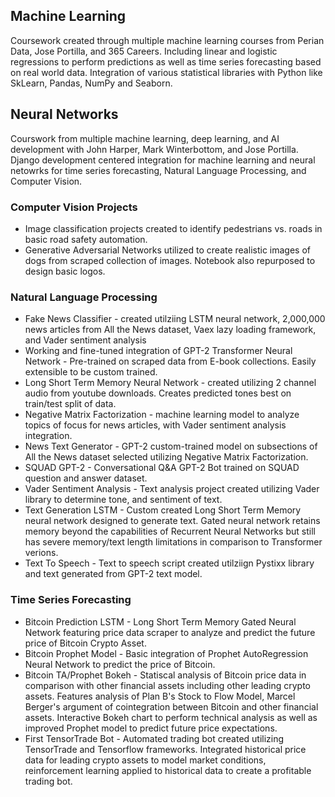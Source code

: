 ## Machine Learning
Coursework created through multiple machine learning courses from Perian Data, Jose Portilla, and 365 Careers. Including linear and logistic regressions to perform predictions
as well as time series forecasting based on real world data. Integration of various statistical libraries with Python like SkLearn, Pandas, NumPy and Seaborn. 

## Neural Networks
Courswork from multiple machine learning, deep learning, and AI development with John Harper, Mark Winterbottom, and Jose Portilla.
Django development centered integration for machine learning and neural netowrks for time series forecasting, Natural Language Processing, and Computer Vision.

### Computer Vision Projects
 - Image classification projects created to identify pedestrians vs. roads in basic road safety automation. 
 - Generative Adversarial Networks utilized to create realistic images of dogs from scraped collection of images. Notebook also repurposed to design basic logos. 

### Natural Language Processing
 - Fake News Classifier -  created utilziing LSTM neural network, 2,000,000 news articles from All the News dataset, Vaex lazy loading framework, and Vader sentiment analysis
 - Working and fine-tuned integration of GPT-2 Transformer Neural Network -  Pre-trained on scraped data from E-book collections. Easily extensible to be custom trained. 
 - Long Short Term Memory Neural Network  - created utilizing 2 channel audio from youtube downloads. Creates predicted tones best on train/test split of data.
 - Negative Matrix Factorization -  machine learning model to analyze topics of focus for news articles, with Vader sentiment analysis integration.
 - News Text Generator - GPT-2 custom-trained model on subsections of All the News dataset selected utilizing Negative Matrix Factorization.
 - SQUAD GPT-2 - Conversational Q&A GPT-2 Bot trained on SQUAD question and answer dataset. 
 - Vader Sentiment Analysis - Text analysis project created utilizing Vader library to determine tone, and sentiment of text.
 - Text Generation LSTM - Custom created Long Short Term Memory neural network designed to generate text. Gated neural network retains memory beyond the capabilities of 
 Recurrent Neural Networks but still has severe memory/text length limitations in comparison to Transformer verions.
 - Text To Speech - Text to speech script created utilziign Pystixx library and text generated from GPT-2 text model.
 
 ### Time Series Forecasting
  - Bitcoin Prediction LSTM - Long Short Term Memory Gated Neural Network featuring price data scraper to analyze and predict the future price of Bitcoin Crypto Asset.
  - Bitcoin Prophet Model - Basic integration of Prophet AutoRegression Neural Network to predict the price of Bitcoin.
  - Bitcoin TA/Prophet Bokeh - Statiscal analysis of Bitcoin price data in comparison with other financial assets including other leading crypto assets. Features analysis
  of Plan B's Stock to Flow Model, Marcel Berger's argument of cointegration between Bitcoin and other financial assets. Interactive Bokeh chart to perform technical analysis
  as well as improved Prophet model to predict future price expectations. 
  - First TensorTrade Bot - Automated trading bot created utilizing TensorTrade and Tensorflow frameworks. Integrated historical price data for leading crypto assets to model
  market conditions, reinforcement learning applied to historical data to create a profitable trading bot. 

